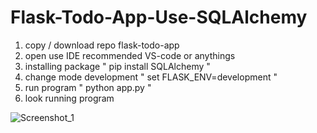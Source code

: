 # Flask-Todo-App-Use-SQLAlchemy

1. copy / download repo flask-todo-app
2. open use IDE recommended VS-code or anythings
3. installing package " pip install SQLAlchemy "
4. change mode development " set FLASK_ENV=development "
5. run program " python app.py "
6. look running program

![Screenshot_1](https://user-images.githubusercontent.com/48192604/122749168-367de300-d2b7-11eb-8b66-6adf27b44f36.jpg)

